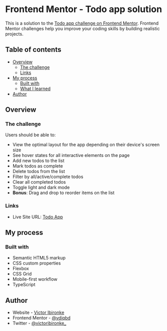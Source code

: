 # Frontend Mentor - Todo app solution

This is a solution to the [Todo app challenge on Frontend Mentor](https://www.frontendmentor.io/challenges/todo-app-Su1_KokOW). Frontend Mentor challenges help you improve your coding skills by building realistic projects.

## Table of contents

- [Overview](#overview)
  - [The challenge](#the-challenge)
  - [Links](#links)
- [My process](#my-process)
  - [Built with](#built-with)
  - [What I learned](#what-i-learned)
- [Author](#author)

## Overview

### The challenge

Users should be able to:

- View the optimal layout for the app depending on their device's screen size
- See hover states for all interactive elements on the page
- Add new todos to the list
- Mark todos as complete
- Delete todos from the list
- Filter by all/active/complete todos
- Clear all completed todos
- Toggle light and dark mode
- **Bonus**: Drag and drop to reorder items on the list

### Links

- Live Site URL: [Todo App](https://victoribironke.github.io/todo-app/)

## My process

### Built with

- Semantic HTML5 markup
- CSS custom properties
- Flexbox
- CSS Grid
- Mobile-first workflow
- TypeScript

## Author

- Website - [Victor Ibironke](https://victoribironke.netlify.app)
- Frontend Mentor - [@vdiqbd](https://www.frontendmentor.io/profile/vdiqbd)
- Twitter - [@victoribironke\_](https://www.twitter.com/victoribironke_)
